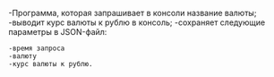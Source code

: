 -Программа, которая запрашивает в консоли название валюты;
-выводит курс валюты к рублю в консоль;
-сохраняет следующие параметры в JSON-файл:

    -время запроса
    -валюту
    -курс валюты к рублю.
